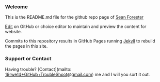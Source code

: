 ### Welcome

This is the README.md file for the github repo page of [Sean Forester](https://lonesome-data.github.io/)

[Edit](https://github.com/lonesome-data/lonesome-data.github.io/edit/master/README.md) on GitHub or choice editor to maintain and preview the content for website.

Commits to this repository results in GitHub Pages running [Jekyll](https://jekyllrb.com/) to rebuild the pages in this site.

### Support or Contact

Having trouble?  [Contact](mailto: 19rwe14+GitHub+TroubleShoot@gmail.com) me and I will you sort it out.
